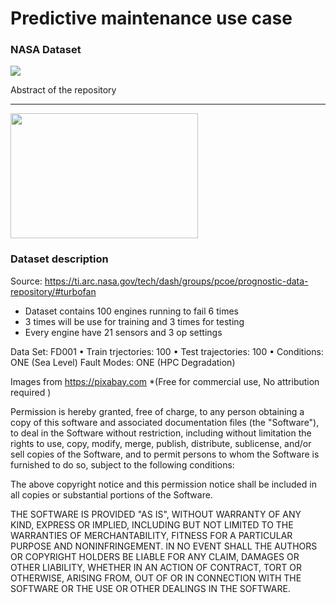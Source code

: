 # Predictive maintenance use case
### NASA Dataset

<img align="center" src="https://cdn.pixabay.com/photo/2012/11/28/10/34/rocket-launch-67643_1280.jpg">

Abstract of the repository
  
***
<img align="center" width="300" height="200" src="https://cdn.pixabay.com/photo/2014/06/18/16/31/jet-engine-371412_1280.jpg">




### Dataset description
Source:
https://ti.arc.nasa.gov/tech/dash/groups/pcoe/prognostic-data-repository/#turbofan

* Dataset contains 100 engines running to fail 6 times
* 3 times will be use for training and 3 times for testing
* Every engine have 21 sensors and 3 op settings

Data Set: FD001
	• Train trjectories: 100
	• Test trajectories: 100
	• Conditions: ONE (Sea Level)
Fault Modes: ONE (HPC Degradation)



Images from https://pixabay.com *(Free for commercial use, No attribution required )

Permission is hereby granted, free of charge, to any person obtaining a copy of this software and associated documentation files (the "Software"), to deal in the Software without restriction, including without limitation the rights to use, copy, modify, merge, publish, distribute, sublicense, and/or sell copies of the Software, and to permit persons to whom the Software is furnished to do so, subject to the following conditions:

The above copyright notice and this permission notice shall be included in all copies or substantial portions of the Software.

THE SOFTWARE IS PROVIDED "AS IS", WITHOUT WARRANTY OF ANY KIND, EXPRESS OR IMPLIED, INCLUDING BUT NOT LIMITED TO THE WARRANTIES OF MERCHANTABILITY, FITNESS FOR A PARTICULAR PURPOSE AND NONINFRINGEMENT. IN NO EVENT SHALL THE AUTHORS OR COPYRIGHT HOLDERS BE LIABLE FOR ANY CLAIM, DAMAGES OR OTHER LIABILITY, WHETHER IN AN ACTION OF CONTRACT, TORT OR OTHERWISE, ARISING FROM, OUT OF OR IN CONNECTION WITH THE SOFTWARE OR THE USE OR OTHER DEALINGS IN THE SOFTWARE.
```

